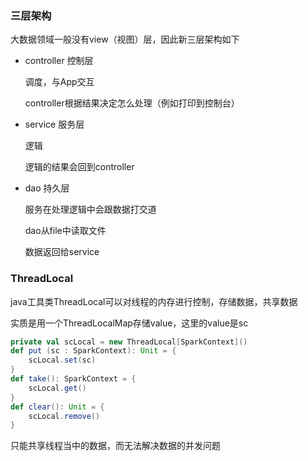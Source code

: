 ### 三层架构

大数据领域一般没有view（视图）层，因此新三层架构如下

* controller 控制层

  调度，与App交互

  controller根据结果决定怎么处理（例如打印到控制台）

* service 服务层

  逻辑

  逻辑的结果会回到controller

* dao 持久层

  服务在处理逻辑中会跟数据打交道

  dao从file中读取文件

  数据返回给service

### ThreadLocal

java工具类ThreadLocal可以对线程的内存进行控制，存储数据，共享数据

实质是用一个ThreadLocalMap存储value，这里的value是sc

```scala
private val scLocal = new ThreadLocal[SparkContext]()
def put (sc : SparkContext): Unit = {
    scLocal.set(sc)
}
def take(): SparkContext = {
    scLocal.get()
}
def clear(): Unit = {
    scLocal.remove()
}
```

只能共享线程当中的数据，而无法解决数据的并发问题